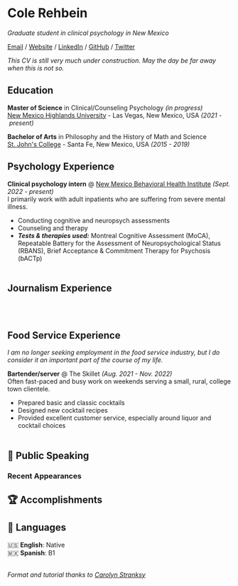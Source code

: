 # Cole Rehbein

_Graduate student in clinical psychology in New Mexico_<br>

[Email](mailto:cole.rehbein@gmail.com) / [Website](tktk) / [LinkedIn](https://www.linkedin.com/in/colerehbein/) / [GitHub](https://github.com/colerehbein/) / [Twitter](https://twitter.com/colerehbein/)

_This CV is still very much under construction. May the day be far away when this is not so._<br>

## Education

**Master of Science** in Clinical/Counseling Psychology _(in progress)_<br>
[New Mexico Highlands University](https://www.nmhu.edu) - Las Vegas, New Mexico, USA _(2021&nbsp;-&nbsp;present)_<br>

**Bachelor of Arts** in Philosophy and the History of Math and Science<br>
[St. John's College](https://www.sjc.edu) - Santa Fe, New Mexico, USA _(2015 - 2019)_ <br>

## Psychology Experience

**Clinical psychology intern** @ [New Mexico Behavioral Health Institute](https://www.nmhealth.org/about/ofm/ltcf/nmbhi/) _(Sept. 2022 - present)_ <br>
I primarily work with adult inpatients who are suffering from severe mental illness. 
  - Conducting cognitive and neuropsych assessments
  - Counseling and therapy
  - **_Tests & therapies used:_** Montreal Cognitive Assessment (MoCA), Repeatable Battery for the Assessment of Neuropsychological Status (RBANS), Brief Acceptance & Commitment Therapy for Psychosis (bACTp)
<br><br>

    
## Journalism Experience

<br><br>

## Food Service Experience

_I am no longer seeking employment in the food service industry, but I do consider it an important part of the course of my life._

**Bartender/server** @ The Skillet _(Aug. 2021 - Nov. 2022)_ <br>
Often fast-paced and busy work on weekends serving a small, rural, college town clientele. 
  - Prepared basic and classic cocktails
  - Designed new cocktail recipes
  - Provided excellent customer service, especially around liquor and cocktail choices
<br><br>
  

## 🎤 Public Speaking
    
### Recent Appearances

  
## 🏆 Accomplishments


## 💬 Languages

🇺🇸 **English**: Native <br>
🇲🇽 **Spanish**: B1
<br><br>


_Format and tutorial thanks to [Carolyn Stranksy](https://workwithcarolyn.com/blog/digital-cv-guide)_

<!--
Samples:
Job description sample: 

**Clinical psychology intern** @ [New Mexico Behavioral Health Institute](https://www.nmhealth.org/about/ofm/ltcf/nmbhi/) _(Sept. 2022 - present)_ <br>
I primarily work with adult inpatients who are suffering from severe mental illness. 
  - Conducting cognitive and neuropsych assessments
  - Counseling and therapy
  - **_Tests & therapies used:_** Montreal Cognitive Assessment (MoCA), Repeatable Battery for the Assessment of Neuropsychological Status (RBANS), Brief Acceptance & Commitment Therapy for Psychosis (bACTp)
  - **_Selected Writing/Work:_**
    - [writing/work](link)
<br><br>
-->
